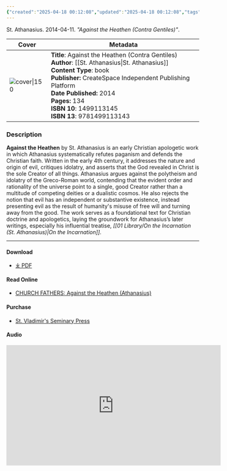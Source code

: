 ```yaml
---
{"created":"2025-04-18 00:12:08","updated":"2025-04-18 00:12:08","tags":["patristics","theology","dogmatics"],"dg-publish":true,"dg-hide":true,"permalink":"/01-library/against-the-heathen-contra-gentiles-st-athanasius/","hide":true,"dgPassFrontmatter":true,"noteIcon":""}
---
```



St. Athanasius. 2014-04-11. *"Against the Heathen (Contra Gentiles)"*.

| Cover                                                                                                                       | Metadata                                                                  
| --------------------------------------------------------------------------------------------------------------------------- |  --- |
| ![cover\|150](https://m.media-amazon.com/images/I/51rRvq7dT3L.jpg) | **Title**: Against the Heathen (Contra Gentiles)<br>**Author**: [[St. Athanasius\|St. Athanasius]]<br>**Content Type**: book<br>**Publisher:** CreateSpace Independent Publishing Platform<br>**Date Published:** 2014<br>**Pages:** 134<br>**ISBN 10**: 1499113145<br>**ISBN 13**: 9781499113143 



### Description
**Against the Heathen** by St. Athanasius is an early Christian apologetic work in which Athanasius systematically refutes paganism and defends the Christian faith. Written in the early 4th century, it addresses the nature and origin of evil, critiques idolatry, and asserts that the God revealed in Christ is the sole Creator of all things. Athanasius argues against the polytheism and idolatry of the Greco-Roman world, contending that the evident order and rationality of the universe point to a single, good Creator rather than a multitude of competing deities or a dualistic cosmos. He also rejects the notion that evil has an independent or substantive existence, instead presenting evil as the result of humanity's misuse of free will and turning away from the good. The work serves as a foundational text for Christian doctrine and apologetics, laying the groundwork for Athanasius’s later writings, especially his influential treatise, *[[01 Library/On the Incarnation (St. Athanasius)\|On the Incarnation]]*.

---
#### Download
- [⤓ PDF](https://mega.nz/file/QEkR2IbZ#BpD3hIXeiBdfcZwqDbXzpDQp3F7jVIDS8NO23YhySlU)


#### Read Online
- [CHURCH FATHERS: Against the Heathen (Athanasius)](https://archive.is/EstrR)

#### Purchase
- [St. Vladimir's Seminary Press](https://svspress.com/against-the-heathen-by-saint-athanasius/)

#### Audio

<iframe width="560" height="315" src="https://www.youtube.com/embed/yClm6a9Tn7A?si=jeQ6ARht9mNslUqS" title="YouTube video player" frameborder="0" allow="accelerometer; autoplay; clipboard-write; encrypted-media; gyroscope; picture-in-picture; web-share" referrerpolicy="strict-origin-when-cross-origin" allowfullscreen></iframe>